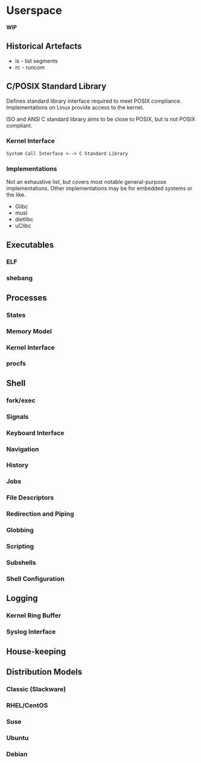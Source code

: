 # Userspace

**WIP**

## Historical Artefacts

* ls - list segments
* rc - runcom


## C/POSIX Standard Library

Defines standard library interface required to meet POSIX compliance.
Implementations on Linux provide access to the kernel.

ISO and ANSI C standard library aims to be close to POSIX, but is not POSIX
compliant.

### Kernel Interface

`System Call Interface <--> C Standard Library`

### Implementations

Not an exhaustive list, but covers most notable general-purpose implementations.
Other implementations may be for embedded systems or the like.

* Glibc
* musl
* dietlibc
* uClibc


## Executables

### ELF

### shebang


## Processes

### States

### Memory Model

### Kernel Interface

### procfs


## Shell

### fork/exec

### Signals

### Keyboard Interface

### Navigation

### History

### Jobs

### File Descriptors

### Redirection and Piping

### Globbing

### Scripting

### Subshells

### Shell Configuration


## Logging

### Kernel Ring Buffer

### Syslog Interface


## House-keeping


## Distribution Models

### Classic (Slackware)

### RHEL/CentOS

### Suse

### Ubuntu

### Debian
